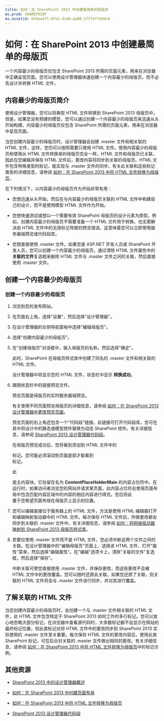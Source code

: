 ```yaml
---
title: 如何：在 SharePoint 2013 中创建最简单的母版页
ms.prod: SHAREPOINT
ms.assetid: 634aa471-07e1-41d6-aa80-27f7ef7e9dc8
---
```



# 如何：在 SharePoint 2013 中创建最简单的母版页
一个内容最少的母版页仅包含 SharePoint 2013 所需的页面元素，用来在浏览器中正确呈现页面。您可以使用设计管理器快速创建一个内容最少的母版页，而不必先设计并转换 HTML 文件。
## 内容最少的母版页简介
<a name="Introduction"> </a>

使用设计管理器，您可以将典型 HTML 文件转换到 SharePoint 2013 母版页中。但是，如果您没有预建的模型，您可以通过创建一个内容最少的母版页来迅速从头开始构建。内容最少的母版页仅包含 SharePoint 所需的页面元素，用来在浏览器中呈现页面。
  
    
    
当您创建内容最少的母版页时，设计管理器会创建 .master 文件和相关联的 HTML 文件，这样，您仍可以按照需要只使用 HTML 文件。使用内容最少的母版页和使用从 HTML 文件转换来的母版页完全一样。HTML 文件和母版页已关联，因此在您编辑并保存 HTML 文件后，更改内容将同步到关联的母版页。HTML 文件包含特殊类型的标记，能实现与 .master 文件的同步。有关此关联和这些标记类型的详细信息，请参阅 [如何：在 SharePoint 2013 中将 HTML 文件转换为母版页](how-to-convert-an-html-file-into-a-master-page-in-sharepoint-2013.md)。
  
    
    
在下列情况下，以内容最少的母版页作为开始非常有用：
  
    
    

- 您想迅速从头开始，然后在与内容最少的母版页关联的 HTML 文件中构建自己的设计，而不是使用模型 HTML 文件作为开始。
    
  
- 您想快速测试或想以一个需要有效 SharePoint 母版页的设计元素为原型。例如，创建内容最少的母版页不需要准备一个 HTML 文件用于转换，也无需解决由 HTML 文件中的无效标记导致的预览错误。这意味着您可以立即使用服务器端预览或代码段库。
    
  
- 您想直接使用 .master 文件。如果您是 ASP.NET 开发人员或 SharePoint 开发人员，您可以创建一个内容最少的母版页，通过清除 HTML 文件属性中的 **关联的文件**复选框来删除 HTML 文件与 .master 文件之间的关联，然后直接使用 .master 文件。
    
  

## 创建一个内容最少的母版页
<a name="CreateMinimalMaster"> </a>


  
    
    

### 创建一个内容最少的母版页


1. 浏览到您的发布网站。
    
  
2. 在页面右上角，选择"设置"，然后选择"设计管理器"。
    
  
3. 在设计管理器的左侧导航窗格中选择"编辑母版页"。
    
  
4. 选择"创建内容最少的母版页"。
    
  
5. 在"创建母版页"对话框中，输入母版页的名称，然后选择"确定"。
    
    此时，SharePoint 在母版页样式库中创建了同名的 .master 文件和相关联的 HTML 文件。
    
    设计管理器中将显示您的 HTML 文件，状态栏中显示 **转换成功**。
    
  
6. 跟随状态栏中的链接预览文件。
    
    预览页面是母版页的实时服务器端预览。
    
    有关使用不同页面预览母版页的详细信息，请参阅 [如何：在 SharePoint 2013 设计管理器中更改预览页面](how-to-change-the-preview-page-in-sharepoint-2013-design-manager.md)。
    
    预览页面的右上角还包含一个"代码段"链接。此链接可打开代码段库，您可在其中将设计中的静态或模型控件替换为动态 SharePoint 控件。有关详细信息，请参阅 [SharePoint 2013 设计管理器代码段](sharepoint-2013-design-manager-snippets.md)。
    
    在母版页预览成功后，您将看到添加到 HTML 文件中的 **<div>** 标记。您可能必须滚动到页面底部才能看到 **<div>** 标记。
    
    此 **<div>** 是主内容块。它驻留在名为 **ContentPlaceHolderMain** 的内容占位符中。在运行时，如果访问者浏览您的网站并请求某页面，此内容占位符会使用页面布局中包含匹配内容区域中的内容的相应内容进行填充。您应将此 **<div>** 置于您希望页面布局在母版页上显示的位置。
    
  
7. 您可以编辑直接位于服务器上的 HTML 文件，方法是使用 HTML 编辑器打开和编辑映射驱动器中的 HTML 文件。每次保存 HTML 文件后，所做更改都会同步到关联的 .master 文件中。有关详细信息，请参阅 [如何：将网络驱动器映射到 SharePoint 2013 母版页样式库](how-to-map-a-network-drive-to-the-sharepoint-2013-master-page-gallery.md)。
    
  
8. 若要仅使用 .master 文件而不是 HTML 文件，您必须中断这两个文件之间的关联。在设计管理器中的"编辑母版页"页面上，选择该 HTML 文件，打开"属性"菜单，然后选择"编辑属性"。在"编辑"选项卡上，清除"关联的文件"复选框，然后选择"保存"。
    
    中断关联可使您直接使用 .master 文件，并保存更改，而这些更改不会被 HTML 文件中的更改覆盖。您可以随时还原此关联。如果您还原了关联，则关联的 HTML 文件将会与 .master 文件进行同步，并对其进行覆盖。
    
  

## 了解关联的 HTML 文件
<a name="UnderstandHTML"> </a>

当您创建内容最少的母版页时，会创建一个与 .master 文件相关联的 HTML 文件，此 HTML 文件包含特定于 SharePoint 2013 如何工作的多行标记。您可以放心地忽略大部分标记，在浏览器中查看源代码时，大多数标记都不会显示在网站的最终标记位置，但此类标记对将 HTML 文件中的更改同步到 SharePoint 2013 实际使用的 .master 文件至关重要。每次保存 HTML 文件的更改内容后，使用此类 SharePoint 标记，可在后台对关联的 .master 文件做出相同的更改。有关详细信息，请参阅 [如何：在 SharePoint 2013 中将 HTML 文件转换为母版页](how-to-convert-an-html-file-into-a-master-page-in-sharepoint-2013.md)中的标记示例。
  
    
    

## 其他资源
<a name="Additional"> </a>


-  [SharePoint 2013 中的设计管理器概述](overview-of-design-manager-in-sharepoint-2013.md)
    
  
-  [如何：在 SharePoint 2013 中创建页面布局](how-to-create-a-page-layout-in-sharepoint-2013.md)
    
  
-  [如何：在 SharePoint 2013 中将 HTML 文件转换为母版页](how-to-convert-an-html-file-into-a-master-page-in-sharepoint-2013.md)
    
  
-  [SharePoint 2013 设计管理器代码段](sharepoint-2013-design-manager-snippets.md)
    
  

